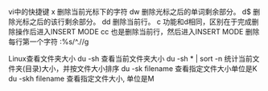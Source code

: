 
vi中的快捷键
x        删除当前光标下的字符
dw       删除光标之后的单词剩余部分。
d$       删除光标之后的该行剩余部分。
dd       删除当前行。
c        功能和d相同，区别在于完成删除操作后进入INSERT MODE
cc       也是删除当前行，然后进入INSERT MODE
删除每行第一个字符    :%s/^.//g



Linux查看文件夹大小
du -sh 查看当前文件夹大小
du -sh * | sort -n 统计当前文件夹(目录)大小，并按文件大小排序
du -sk filename 查看指定文件大小单位是K
du -skh filename 查看指定文件大小, 单位是M
